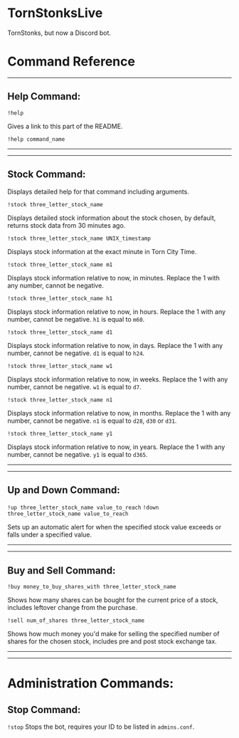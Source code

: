 # TornStonksLive
TornStonks, but now a Discord bot.

# Command Reference
_______

## Help Command:
`!help`

Gives a link to this part of the README.

`!help command_name`

_______
_______
## Stock Command:
Displays detailed help for that command including arguments.

`!stock three_letter_stock_name`

Displays detailed stock information about the stock chosen, by default, returns stock data from 30 minutes ago.

`!stock three_letter_stock_name UNIX_timestamp`

Displays stock information at the exact minute in Torn City Time.

`!stock three_letter_stock_name m1`

Displays stock information relative to now, in minutes. Replace the 1 with any number, cannot be negative.

`!stock three_letter_stock_name h1`

Displays stock information relative to now, in hours. Replace the 1 with any number, cannot be negative. `h1` is equal to `m60`.

`!stock three_letter_stock_name d1`

Displays stock information relative to now, in days. Replace the 1 with any number, cannot be negative. `d1` is equal to `h24`.

`!stock three_letter_stock_name w1`

Displays stock information relative to now, in weeks. Replace the 1 with any number, cannot be negative. `w1` is equal to `d7`.

`!stock three_letter_stock_name n1`

Displays stock information relative to now, in months. Replace the 1 with any number, cannot be negative. `n1` is equal to `d28`, `d30` or `d31`.

`!stock three_letter_stock_name y1`

Displays stock information relative to now, in years. Replace the 1 with any number, cannot be negative. `y1` is equal to `d365`.

_______
_______
## Up and Down Command:

`!up three_letter_stock_name value_to_reach`
`!down three_letter_stock_name value_to_reach`

Sets up an automatic alert for when the specified stock value exceeds or falls under a specified value.

_______
_______
## Buy and Sell Command:

`!buy money_to_buy_shares_with three_letter_stock_name`

Shows how many shares can be bought for the current price of a stock, includes leftover change from the purchase.

`!sell num_of_shares three_letter_stock_name`

Shows how much money you'd make for selling the specified number of shares for the chosen stock, includes pre and post stock exchange tax.

_______
_______
# Administration Commands:
## Stop Command:

`!stop`
Stops the bot, requires your ID to be listed in `admins.conf`.